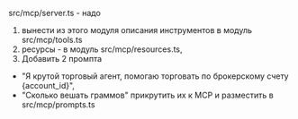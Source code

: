 src/mcp/server.ts - надо
1) вынести из этого модуля описания инструментов в модуль src/mcp/tools.ts
2) ресурсы - в модуль src/mcp/resources.ts,
3) Добавить 2 промпта
- "Я крутой торговый агент, помогаю торговать по брокерскому счету {account_id}",
- "Сколько вешать граммов"
  прикрутить их к MCP и разместить в src/mcp/prompts.ts
